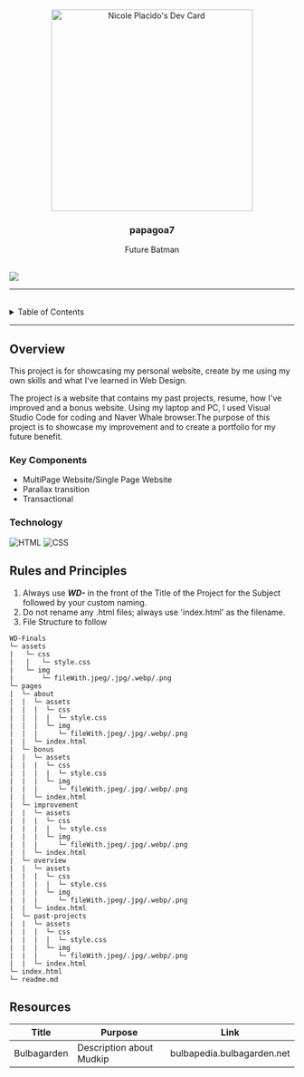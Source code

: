 <a name="readme-top">

<br/>

<br />
<div align="center">
    <a href="https://app.daily.dev/nicoleplacido">
      <img src="https://api.daily.dev/devcards/v2/uYJqLGOQW8QlxOH3hsfCx.png?r=0p5" width="356" alt="Nicole Placido's Dev Card"/>
    </a>

  <h3 align="center">papagoa7</h3>
</div>

<div align="center">
  Future Batman
</div>

<br />

![](https://visit-counter.vercel.app/counter.png?page=papagoa7/WD-Finals)

---

<br />

<details>
  <summary>Table of Contents</summary>
  <ol>
    <li>
      <a href="#overview">Overview</a>
      <ol>
        <li>
          <a href="#key-components">Key Components</a>
        </li>
        <li>
          <a href="#technology">Technology</a>
        </li>
      </ol>
    </li>
    <li>
      <a href="#rules-and-principles">Rules and Principles</a>
    </li>
    <li>
      <a href="#resources">Resources</a>
    </li>
  </ol>
</details>

---

## Overview

This project is for showcasing my personal website, create by me using my own skills and what I've learned in Web Design.

The project is a website that contains my past projects, resume, how I've improved and a bonus website. Using my laptop and PC, I used Visual Studio Code for coding and Naver Whale browser.The purpose of this project is to showcase my improvement and to create a portfolio for my future benefit.

### Key Components

- MultiPage Website/Single Page Website
- Parallax transition
- Transactional

### Technology

![HTML](https://img.shields.io/badge/HTML-E34F26?style=for-the-badge&logo=html5&logoColor=white)
![CSS](https://img.shields.io/badge/CSS-1572B6?style=for-the-badge&logo=css3&logoColor=white)

## Rules and Principles

1. Always use **_WD-_** in the front of the Title of the Project for the Subject followed by your custom naming.
2. Do not rename any .html files; always use 'index.html' as the filename.
3. File Structure to follow

```
WD-Finals
└─ assets
|   └─ css
|   |   └─ style.css
|   └─ img
|       └─ fileWith.jpeg/.jpg/.webp/.png
└─ pages
|  └─ about
|  |  └─ assets
|  |  |  └─ css
|  |  |  |  └─ style.css
|  |  |  └─ img
|  |  |     └─ fileWith.jpeg/.jpg/.webp/.png
|  |  └─ index.html
|  └─ bonus
|  |  └─ assets
|  |  |  └─ css
|  |  |  |  └─ style.css
|  |  |  └─ img
|  |  |     └─ fileWith.jpeg/.jpg/.webp/.png
|  |  └─ index.html
|  └─ improvement
|  |  └─ assets
|  |  |  └─ css
|  |  |  |  └─ style.css
|  |  |  └─ img
|  |  |     └─ fileWith.jpeg/.jpg/.webp/.png
|  |  └─ index.html
|  └─ overview
|  |  └─ assets
|  |  |  └─ css
|  |  |  |  └─ style.css
|  |  |  └─ img
|  |  |     └─ fileWith.jpeg/.jpg/.webp/.png
|  |  └─ index.html
|  └─ past-projects
|  |  └─ assets
|  |  |  └─ css
|  |  |  |  └─ style.css
|  |  |  └─ img
|  |  |     └─ fileWith.jpeg/.jpg/.webp/.png
|  |  └─ index.html
└─ index.html
└─ readme.md
```

## Resources

| Title        | Purpose                                                                       | Link          |
| ------------ | ----------------------------------------------------------------------------- | ------------- |
| Bulbagarden | Description about Mudkip | bulbapedia.bulbagarden.net |
